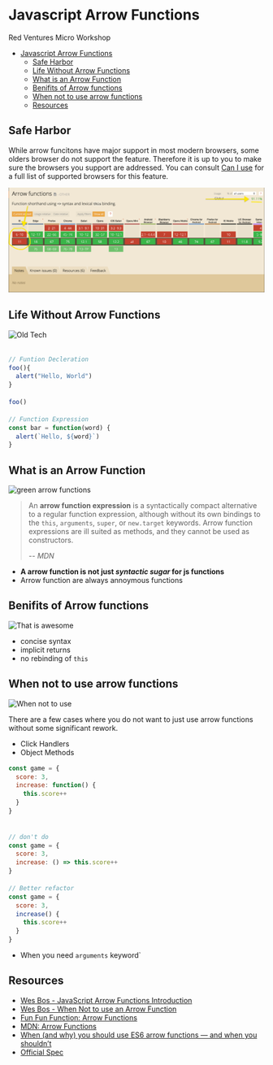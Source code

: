 # Javascript Arrow Functions

Red Ventures Micro Workshop

- [Javascript Arrow Functions](#Javascript-Arrow-Functions)
  - [Safe Harbor](#Safe-Harbor)
  - [Life Without Arrow Functions](#Life-Without-Arrow-Functions)
  - [What is an Arrow Function](#What-is-an-Arrow-Function)
  - [Benifits of Arrow functions](#Benifits-of-Arrow-functions)
  - [When not to use arrow functions](#When-not-to-use-arrow-functions)
  - [Resources](#Resources)


## Safe Harbor

While arrow funcitons have major support in most modern browsers, some olders browser do not support the feature. Therefore it is up to you to make sure the browsers you support are addressed. You can consult [Can I use](https://caniuse.com/#feat=arrow-functions) for a full list of supported browsers for this feature.

![can i use arrow funcitons](images/caniusearrowfunctions.png)

## Life Without Arrow Functions
![Old Tech](https://media.giphy.com/media/bZQvimlS7kuGc/giphy.gif)
```js

// Funtion Decleration
foo(){
  alert("Hello, World")
}

foo()

// Function Expression
const bar = function(word) {
  alert(`Hello, ${word}`)
}

```

## What is an Arrow Function
![green arrow functions](https://media.giphy.com/media/EMm31ROmLJtEk/giphy.gif)

> An **arrow function expression** is a syntactically compact alternative to a regular function expression, although without its own bindings to the `this`, `arguments`, `super`, or `new.target` keywords. Arrow function expressions are ill suited as methods, and they cannot be used as constructors.
>
> -- <cite>MDN</cite>

- **A arrow function is not just _syntactic sugar_ for js functions**
- Arrow function are always annoymous functions

## Benifits of Arrow functions

![That is awesome](https://media.giphy.com/media/Qh6NZWsFx1G1O/giphy.gif)

- concise syntax
- implicit returns
- no rebinding of `this`

## When not to use arrow functions

![When not to use](https://media.giphy.com/media/ka58AlHmghpQ4uUmTl/giphy.gif)

There are a few cases where you do not want to just use arrow functions without some significant rework.

- Click Handlers
- Object Methods

```js
const game = {
  score: 3,
  increase: function() {
    this.score++
  }
}


// don't do
const game = {
  score: 3,
  increase: () => this.score++
}

// Better refactor
const game = {
  score: 3,
  increase() {
    this.score++
  }
}
```

- When you need `arguments` keyword`

## Resources

- [Wes Bos - JavaScript Arrow Functions Introduction](https://wesbos.com/arrow-functions/)
- [Wes Bos - When Not to use an Arrow Function](https://wesbos.com/arrow-function-no-no/)
- [Fun Fun Function: Arrow Functions](https://www.youtube.com/watch?v=6sQDTgOqh-I)
- [MDN: Arrow Functions](https://developer.mozilla.org/en-US/docs/Web/JavaScript/Reference/Functions/Arrow_functions)
- [When (and why) you should use ES6 arrow functions — and when you shouldn’t](https://www.freecodecamp.org/news/when-and-why-you-should-use-es6-arrow-functions-and-when-you-shouldnt-3d851d7f0b26/)
- [Official Spec](https://www.ecma-international.org/ecma-262/6.0/#sec-arrow-function-definitions)

